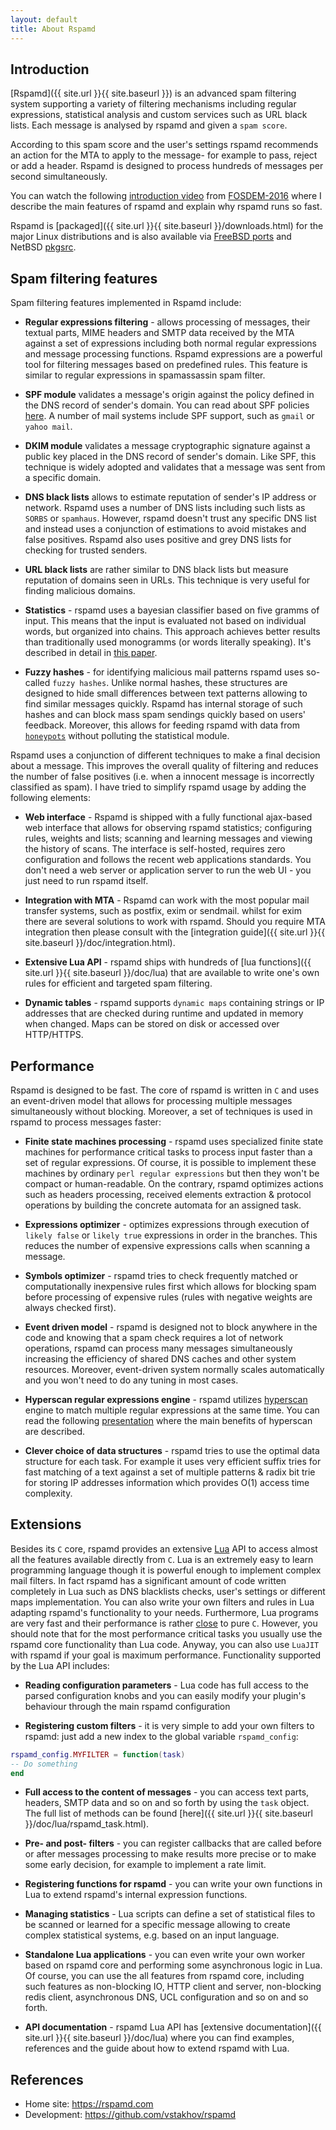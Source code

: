 ```yaml
---
layout: default
title: About Rspamd
---
```


## Introduction

[Rspamd]({{ site.url }}{{ site.baseurl }}) is an advanced spam filtering system supporting a variety of filtering mechanisms
including regular expressions, statistical analysis and custom services
such as URL black lists. Each message is analysed by rspamd and given a `spam score`.

According to this spam score and the user's settings rspamd recommends an action for
the MTA to apply to the message- for example to pass, reject or add a header.
Rspamd is designed to process hundreds of messages per second simultaneously.

You can watch the following [introduction video](https://www.youtube.com/watch?v=_fl9i-az_Q0) from [FOSDEM-2016](http://fosdem.org) where I describe the main features of rspamd and explain why rspamd runs so fast.

Rspamd is [packaged]({{ site.url }}{{ site.baseurl }}/downloads.html) for the major Linux distributions and is also available via [FreeBSD ports](https://freshports.org/mail/rspamd) and NetBSD [pkgsrc](https://pkgsrc.org).

## Spam filtering features

Spam filtering features implemented in Rspamd include:

* **Regular expressions filtering** - allows processing of messages, their textual parts, MIME headers and
SMTP data received by the MTA against a set of expressions including both normal regular expressions and
message processing functions. Rspamd expressions are a powerful tool for filtering messages based on
predefined rules. This feature is similar to regular expressions in spamassassin spam filter.


* **SPF module** validates a message's origin against the policy defined in the DNS record of sender's domain. You can read
about SPF policies [here](http://www.openspf.org/). A number of mail systems include SPF support, such as `gmail` or `yahoo mail`.


* **DKIM module** validates a message cryptographic signature against a public key placed in the DNS record of sender's domain. Like SPF,
this technique is widely adopted and validates that a message was sent from a specific domain.


* **DNS black lists** allows to estimate reputation of sender's IP address or network. Rspamd uses a number of DNS lists including such lists as
`SORBS` or `spamhaus`. However, rspamd doesn't trust any specific DNS list and instead uses a conjunction of estimations to
avoid mistakes and false positives. Rspamd also uses positive and grey DNS lists for checking for trusted senders.


* **URL black lists** are rather similar to DNS black lists but measure reputation of domains seen in URLs.
This technique is very useful for finding malicious domains.


* **Statistics** - rspamd uses a bayesian classifier based on five gramms of input. This means that the input is evaluated not based on individual
words, but organized into chains. This approach achieves better results than
traditionally used monogramms (or words literally speaking). It's described in detail in [this paper](http://osbf-lua.luaforge.net/papers/osbf-eddc.pdf).


* **Fuzzy hashes** - for identifying malicious mail patterns rspamd uses so-called `fuzzy hashes`. Unlike normal hashes, these structures are designed to hide
small differences between text patterns allowing to find similar messages quickly. Rspamd has internal storage of such hashes and can block mass spam sendings
quickly based on users' feedback. Moreover, this allows for feeding rspamd with data from [`honeypots`](http://en.wikipedia.org/wiki/Honeypot_(computing)#Spam_versions)
without polluting the statistical module.

Rspamd uses a conjunction of different techniques to make a final decision about a message. This improves the overall quality of filtering and reduces the number of
false positives (i.e. when a innocent message is incorrectly classified as spam). I have tried to simplify rspamd usage by adding the following elements:

* **Web interface** - Rspamd is shipped with a fully functional ajax-based web interface that allows for observing rspamd statistics; configuring rules, weights and lists; scanning
and learning messages and viewing the history of scans. The interface is self-hosted, requires zero configuration and follows the recent web applications standards. You don't need a
web server or application server to run the web UI - you just need to run rspamd itself.

* **Integration with MTA** - Rspamd can work with the most popular mail transfer systems, such as postfix, exim or sendmail.
whilst for exim there are several solutions to work with rspamd. Should you require MTA integration then please consult with the [integration guide]({{ site.url }}{{ site.baseurl }}/doc/integration.html).

* **Extensive Lua API** - rspamd ships with hundreds of [lua functions]({{ site.url }}{{ site.baseurl }}/doc/lua) that are available to write one's own rules for efficient and targeted spam filtering.

* **Dynamic tables** - rspamd supports `dynamic maps` containing strings or IP addresses that are checked during runtime and updated in memory when changed. Maps can be stored on disk or accessed over HTTP/HTTPS.

## Performance

Rspamd is designed to be fast. The core of rspamd is written in `C` and uses an event-driven model that allows for processing multiple messages simultaneously without blocking.
Moreover, a set of techniques is used in rspamd to process messages faster:

* **Finite state machines processing** - rspamd uses specialized finite state machines for performance critical tasks to process input faster than a set of regular expressions.
Of course, it is possible to implement these machines by ordinary `perl regular expressions` but then they won't be compact or human-readable. On the contrary, rspamd optimizes
actions such as headers processing, received elements extraction & protocol operations by building the concrete automata for an assigned task.

* **Expressions optimizer** - optimizes expressions through execution of `likely false` or `likely true` expressions in order in the branches. This reduces the number of
expensive expressions calls when scanning a message.

* **Symbols optimizer** - rspamd tries to check frequently matched or computationally inexpensive rules first which allows for blocking spam before processing of
expensive rules (rules with negative weights are always checked first).

* **Event driven model** - rspamd is designed not to block anywhere in the code and knowing that a spam check requires a lot of network operations, rspamd can process many messages
simultaneously increasing the efficiency of shared DNS caches and other system resources. Moreover, event-driven system normally scales automatically and you won't need to do any
tuning in most cases.

* **Hyperscan regular expressions engine** - rspamd utilizes [hyperscan](https://01.org/hyperscan) engine to match multiple regular expressions at the same time. You can read the following [presentation](https://highsecure.ru/rspamd-hyperscan.pdf) where the main benefits of hyperscan are described.

* **Clever choice of data structures** - rspamd tries to use the optimal data structure for each task. For example it uses very efficient suffix tries for fast matching of a text
against a set of multiple patterns & radix bit trie for storing IP addresses information which provides O(1) access time complexity.

## Extensions

Besides its `C` core, rspamd provides an extensive [Lua](http://lua.org) API to access almost all the features available directly from `C`. Lua is an extremely easy
to learn programming language though it is powerful enough to implement complex mail filters. In fact rspamd has a significant amount of code written completely in Lua such as
DNS blacklists checks, user's settings or different maps implementation. You can also write your own filters and rules in Lua adapting rspamd's functionality to your needs.
Furthermore, Lua programs are very fast and their performance is rather [close](http://attractivechaos.github.io/plb/) to pure `C`. However, you should note that for the most
performance critical tasks you usually use the rspamd core functionality than Lua code. Anyway, you can also use `LuaJIT` with rspamd if your goal is maximum performance.
Functionality supported by the Lua API includes:

* **Reading configuration parameters** - Lua code has full access to the parsed configuration knobs and you can easily modify your plugin's behaviour through the main
rspamd configuration

* **Registering custom filters** - it is very simple to add your own filters to rspamd: just add a new index to the global variable `rspamd_config`:

~~~lua
rspamd_config.MYFILTER = function(task)
-- Do something
end
~~~

* **Full access to the content of messages** - you can access text parts, headers, SMTP data and so on and so forth by using the `task` object. The full list of methods can be found
[here]({{ site.url }}{{ site.baseurl }}/doc/lua/rspamd_task.html).


* **Pre- and post- filters** - you can register callbacks that are called before or after messages processing to make results more precise or to make some early decision,
for example to implement a rate limit.

* **Registering functions for rspamd** - you can write your own functions in Lua to extend rspamd's internal expression functions.

* **Managing statistics** - Lua scripts can define a set of statistical files to be scanned or learned for a specific message allowing to create complex
statistical systems, e.g. based on an input language.

* **Standalone Lua applications** - you can even write your own worker based on rspamd core and performing some asynchronous logic in Lua. Of course, you can use the
all features from rspamd core, including such features as non-blocking IO, HTTP client and server, non-blocking redis client, asynchronous DNS, UCL configuration and so on
and so forth.

* **API documentation** - rspamd Lua API has [extensive documentation]({{ site.url }}{{ site.baseurl }}/doc/lua) where you can find examples, references and the guide about how to extend
rspamd with Lua.


## References

* Home site: <https://rspamd.com>
* Development: <https://github.com/vstakhov/rspamd>
